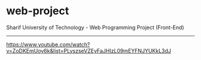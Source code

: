 # web-project
Sharif University of Technology  - Web Programming Project (Front-End)

***

https://www.youtube.com/watch?v=ZoDKEmUoy6k&list=PLyszseVZEyFaJHIzL09mEYFNJYUKkL3dJ
